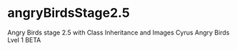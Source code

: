 # angryBirdsStage2.5
Angry Birds stage 2.5 with Class Inheritance and Images
Cyrus Angry Birds Lvel 1 BETA 